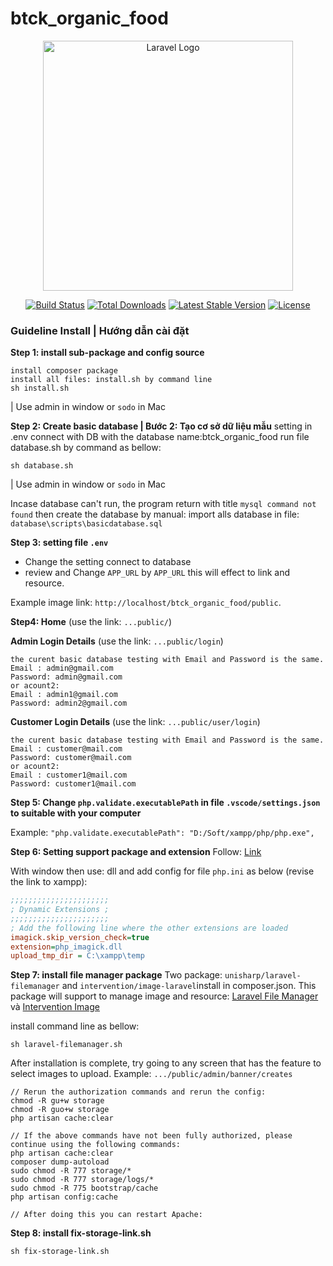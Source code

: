 # btck_organic_food

<p align="center"><a href="https://laravel.com" target="_blank"><img src="https://raw.githubusercontent.com/laravel/art/master/logo-lockup/5%20SVG/2%20CMYK/1%20Full%20Color/laravel-logolockup-cmyk-red.svg" width="400" alt="Laravel Logo"></a></p>

<p align="center">
<a href="https://github.com/laravel/framework/actions"><img src="https://github.com/laravel/framework/workflows/tests/badge.svg" alt="Build Status"></a>
<a href="https://packagist.org/packages/laravel/framework"><img src="https://img.shields.io/packagist/dt/laravel/framework" alt="Total Downloads"></a>
<a href="https://packagist.org/packages/laravel/framework"><img src="https://img.shields.io/packagist/v/laravel/framework" alt="Latest Stable Version"></a>
<a href="https://packagist.org/packages/laravel/framework"><img src="https://img.shields.io/packagist/l/laravel/framework" alt="License"></a>
</p>

### Guideline Install | Hướng dẫn cài đặt

**Step 1: install sub-package and config source**

```shell
install composer package
install all files: install.sh by command line
sh install.sh
```

| Use admin in window or `sodo` in Mac

**Step 2: Create basic database | Bước 2: Tạo cơ sở dữ liệu mẫu**
setting in .env connect with DB with the database name:btck_organic_food
run file database.sh by command as bellow:

```shell
sh database.sh
```

| Use admin in window or `sodo` in Mac

Incase database can't run, the program return with title `mysql command not found` then create the database by manual: import alls database in file: `database\scripts\basicdatabase.sql`

**Step 3: setting file `.env`**

-   Change the setting connect to database
-   review and Change `APP_URL` by `APP_URL` this will effect to link and resource.

Example image link: `http://localhost/btck_organic_food/public`.

**Step4: Home** (use the link: `...public/`)

**Admin Login Details** (use the link: `...public/login`)

```shell
the curent basic database testing with Email and Password is the same.
Email : admin@gmail.com
Password: admin@gmail.com
or acount2:
Email : admin1@gmail.com
Password: admin2@gmail.com
```

**Customer Login Details** (use the link: `...public/user/login`)

```shell
the curent basic database testing with Email and Password is the same.
Email : customer@mail.com
Password: customer@mail.com
or acount2:
Email : customer1@mail.com
Password: customer1@mail.com
```

**Step 5: Change `php.validate.executablePath` in file `.vscode/settings.json `to suitable with your computer**

Example: `"php.validate.executablePath": "D:/Soft/xampp/php/php.exe",`

**Step 6: Setting support package and extension**
Follow: [Link](https://ourcodeworld.com/articles/read/349/how-to-install-and-enable-the-imagick-extension-in-xampp-for-windows)

With window then use: dll and add config for file `php.ini` as below (revise the link to xampp):

```ini
;;;;;;;;;;;;;;;;;;;;;;
; Dynamic Extensions ;
;;;;;;;;;;;;;;;;;;;;;;
; Add the following line where the other extensions are loaded
imagick.skip_version_check=true
extension=php_imagick.dll
upload_tmp_dir = C:\xampp\temp
```

**Step 7: install file manager package**
Two package: `unisharp/laravel-filemanager` and `intervention/image-laravel`install in composer.json. This package will support to manage image and resource: [Laravel File Manager](https://unisharp.github.io/laravel-filemanager) và [Intervention Image](https://github.com/Intervention/image)

install command line as bellow:

```shell
sh laravel-filemanager.sh
```

After installation is complete, try going to any screen that has the feature to select images to upload. Example: `.../public/admin/banner/creates`

```shell
// Rerun the authorization commands and rerun the config:
chmod -R gu+w storage
chmod -R guo+w storage
php artisan cache:clear

// If the above commands have not been fully authorized, please continue using the following commands:
php artisan cache:clear
composer dump-autoload
sudo chmod -R 777 storage/*
sudo chmod -R 777 storage/logs/*
sudo chmod -R 775 bootstrap/cache
php artisan config:cache

// After doing this you can restart Apache:
```

**Step 8: install fix-storage-link.sh**

```shell
sh fix-storage-link.sh
```

<!-- GHI CHÚ CHO PHẦN COMMIT:
Cách đặt tên file commit: yyyy+MM+dd_Tênfile cần commit_Version1,2,3,4..nn
ví dụ:
20250518_Readme_v1 -->
